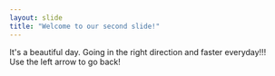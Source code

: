 ```yaml
---
layout: slide
title: "Welcome to our second slide!"
---
```

It's a beautiful day. Going in the right direction and faster everyday!!!    
Use the left arrow to go back!
